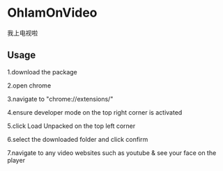 # OhIamOnVideo
我上电视啦
## Usage
1.download the package


2.open chrome


3.navigate to "chrome://extensions/"


4.ensure developer mode on the top right corner is activated


5.click Load Unpacked on the top left corner


6.select the downloaded folder and click confirm


7.navigate to any video websites such as youtube & see your face on the player
